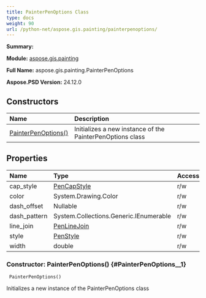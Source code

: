 ```yaml
---
title: PainterPenOptions Class
type: docs
weight: 90
url: /python-net/aspose.gis.painting/painterpenoptions/
---
```


**Summary:** 

**Module:** [aspose.gis.painting](/psd/python-net/aspose.gis.painting/)

**Full Name:** aspose.gis.painting.PainterPenOptions

**Aspose.PSD Version:** 24.12.0

## **Constructors**
| **Name** | **Description** |
| :- | :- |
| [PainterPenOptions()](#PainterPenOptions__1) | Initializes a new instance of the PainterPenOptions class |
## **Properties**
| **Name** | **Type** | **Access** | **Description** |
| :- | :- | :- | :- |
| cap_style | [PenCapStyle](/psd/python-net/aspose.gis.painting/pencapstyle) | r/w |    |
| color | System.Drawing.Color | r/w |    |
| dash_offset | Nullable<double> | r/w |    |
| dash_pattern | System.Collections.Generic.IEnumerable<double> | r/w |    |
| line_join | [PenLineJoin](/psd/python-net/aspose.gis.painting/penlinejoin) | r/w |    |
| style | [PenStyle](/psd/python-net/aspose.gis.painting/penstyle) | r/w |    |
| width | double | r/w |    |


### Constructor: PainterPenOptions() {#PainterPenOptions__1}


```
 PainterPenOptions() 
```

Initializes a new instance of the PainterPenOptions class

